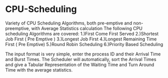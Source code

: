 # CPU-Scheduling
Variety of CPU Scheduling Algorithms, both pre-emptive and non-preemptive, with Average Statistics calculation
The following CPU scheduling Algorithms are covered:
1.)First Come First Served
2.)Shortest Job First ( Pre Emptive )
3.)Longest Job First
4.)Longest Remaining Time First ( Pre Emptive)
5.)Round Robin Scheduling
6.)Priority Based Scheduling

The input format is very simple, enter the process ID and their Arrival Time and Burst Times.
The Scheduler will automatically, sort the Arrival Times and give a Tabular Representation of the Waiting Time and Turn Around Time with the average statistics.

